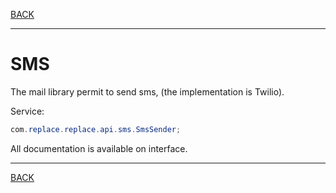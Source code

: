 [BACK](../table.md)

---

# SMS

The mail library permit to send sms, (the implementation is Twilio).

Service:

```java
com.replace.replace.api.sms.SmsSender;
```

All documentation is available on interface.

---

[BACK](../table.md)